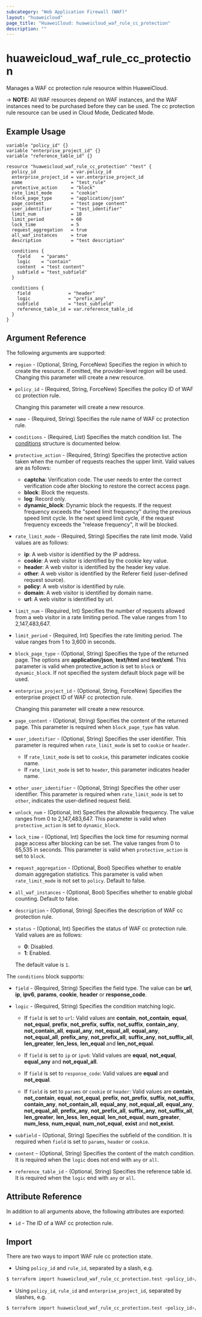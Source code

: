 ```yaml
---
subcategory: "Web Application Firewall (WAF)"
layout: "huaweicloud"
page_title: "HuaweiCloud: huaweicloud_waf_rule_cc_protection"
description: ""
---
```


# huaweicloud_waf_rule_cc_protection

Manages a WAF cc protection rule resource within HuaweiCloud.

-> **NOTE:** All WAF resources depend on WAF instances, and the WAF instances need to be purchased before they can be
used. The cc protection rule resource can be used in Cloud Mode, Dedicated Mode.

## Example Usage

```hcl
variable "policy_id" {}
variable "enterprise_project_id" {}
variable "reference_table_id" {}

resource "huaweicloud_waf_rule_cc_protection" "test" {
  policy_id             = var.policy_id
  enterprise_project_id = var.enterprise_project_id
  name                  = "test_rule"
  protective_action     = "block"
  rate_limit_mode       = "cookie"
  block_page_type       = "application/json"
  page_content          = "test page content"
  user_identifier       = "test_identifier"
  limit_num             = 10
  limit_period          = 60
  lock_time             = 5
  request_aggregation   = true
  all_waf_instances     = true
  description           = "test description"

  conditions {
    field    = "params"
    logic    = "contain"
    content  = "test content"
    subfield = "test_subfield"
  }

  conditions {
    field              = "header"
    logic              = "prefix_any"
    subfield           = "test_subfield"
    reference_table_id = var.reference_table_id
  }
}
```

## Argument Reference

The following arguments are supported:

* `region` - (Optional, String, ForceNew) Specifies the region in which to create the resource.
  If omitted, the provider-level region will be used. Changing this parameter will create a new resource.

* `policy_id` - (Required, String, ForceNew) Specifies the policy ID of WAF cc protection rule.

  Changing this parameter will create a new resource.

* `name` - (Required, String) Specifies the rule name of WAF cc protection rule.

* `conditions` - (Required, List) Specifies the match condition list.
The [conditions](#RuleCCProtection_conditions) structure is documented below.

* `protective_action` - (Required, String) Specifies the protective action taken when the number of requests reaches
  the upper limit. Valid values are as follows:
  + **captcha**: Verification code. The user needs to enter the correct verification code after blocking to restore the
  correct access page.
  + **block**: Block the requests.
  + **log**: Record only.
  + **dynamic_block**: Dynamic block the requests. If the request frequency exceeds the "speed limit frequency" during
  the previous speed limit cycle. In the next speed limit cycle, if the request frequency exceeds the
  "release frequency", it will be blocked.

* `rate_limit_mode` - (Required, String) Specifies the rate limit mode. Valid values are as follows:
  + **ip**: A web visitor is identified by the IP address.
  + **cookie**: A web visitor is identified by the cookie key value.
  + **header**: A web visitor is identified by the header key value.
  + **other**: A web visitor is identified by the Referer field (user-defined request source).
  + **policy**: A web visitor is identified by rule.
  + **domain**: A web visitor is identified by domain name.
  + **url**: A web visitor is identified by url.

* `limit_num` - (Required, Int) Specifies the number of requests allowed from a web visitor in a rate limiting period.
  The value ranges from 1 to 2,147,483,647.

* `limit_period` - (Required, Int) Specifies the rate limiting period. The value ranges from 1 to 3,600 in seconds.

* `block_page_type` - (Optional, String) Specifies the type of the returned page. The options are **application/json**,
  **text/html** and **text/xml**. This parameter is valid when protective_action is set to `block` or `dynamic_block`.
  If not specified the system default block page will be used.

* `enterprise_project_id` - (Optional, String, ForceNew) Specifies the enterprise project ID of WAF cc protection rule.

  Changing this parameter will create a new resource.

* `page_content` - (Optional, String) Specifies the content of the returned page.
  This parameter is required when `block_page_type` has value.

* `user_identifier` - (Optional, String) Specifies the user identifier.
  This parameter is required when `rate_limit_mode` is set to `cookie` or `header`.
  + If `rate_limit_mode` is set to `cookie`, this parameter indicates cookie name.
  + If `rate_limit_mode` is set to `header`, this parameter indicates header name.

* `other_user_identifier` - (Optional, String) Specifies the other user identifier.
  This parameter is required when `rate_limit_mode` is set to `other`, indicates the user-defined request field.

* `unlock_num` - (Optional, Int) Specifies the allowable frequency. The value ranges from 0 to 2,147,483,647.
  This parameter is valid when `protective_action` is set to `dynamic_block`.

* `lock_time` - (Optional, Int) Specifies the lock time for resuming normal page access after blocking can be set.
  The value ranges from 0 to 65,535 in seconds. This parameter is valid when `protective_action` is set to `block`.

* `request_aggregation` - (Optional, Bool) Specifies whether to enable domain aggregation statistics.
  This parameter is valid when `rate_limit_mode` is not set to `policy`. Default to false.

* `all_waf_instances` - (Optional, Bool) Specifies whether to enable global counting. Default to false.

* `description` - (Optional, String) Specifies the description of WAF cc protection rule.

* `status` - (Optional, Int) Specifies the status of WAF cc protection rule.
  Valid values are as follows:
  + **0**: Disabled.
  + **1**: Enabled.

  The default value is `1`.

<a name="RuleCCProtection_conditions"></a>
The `conditions` block supports:

* `field` - (Required, String) Specifies the field type.
  The value can be **url**, **ip**, **ipv6**, **params**, **cookie**, **header** or **response_code**.

* `logic` - (Required, String) Specifies the condition matching logic.

  + If `field` is set to `url`: Valid values are **contain**, **not_contain**, **equal**, **not_equal**, **prefix**,
  **not_prefix**, **suffix**, **not_suffix**, **contain_any**, **not_contain_all**, **equal_any**, **not_equal_all**,
  **equal_any**, **not_equal_all**, **prefix_any**, **not_prefix_all**, **suffix_any**, **not_suffix_all**,
  **len_greater**, **len_less**, **len_equal** and **len_not_equal**.

  + If `field` is set to `ip` or `ipv6`: Valid values are **equal**, **not_equal**, **equal_any** and
  **not_equal_all**.

  + If `field` is set to `response_code`: Valid values are **equal** and **not_equal**.

  + If `field` is set to `params` or `cookie` or `header`: Valid values are **contain**, **not_contain**,
  **equal**, **not_equal**, **prefix**, **not_prefix**, **suffix**, **not_suffix**, **contain_any**,
  **not_contain_all**, **equal_any**, **not_equal_all**, **equal_any**, **not_equal_all**, **prefix_any**,
  **not_prefix_all**, **suffix_any**, **not_suffix_all**, **len_greater**, **len_less**, **len_equal**,
  **len_not_equal**, **num_greater**, **num_less**, **num_equal**, **num_not_equal**, **exist** and **not_exist**.

* `subfield` - (Optional, String) Specifies the subfield of the condition.
  It is required when `field` is set to `params`, `header` or `cookie`.

* `content` - (Optional, String) Specifies the content of the match condition.
  It is required when the `logic` does not end with `any` or `all`.

* `reference_table_id` - (Optional, String) Specifies the reference table id.
  It is required when the `logic` end with `any` or `all`.

## Attribute Reference

In addition to all arguments above, the following attributes are exported:

* `id` - The ID of a WAF cc protection rule.

## Import

There are two ways to import WAF rule cc protection state.

* Using `policy_id` and `rule_id`, separated by a slash, e.g.

```bash
$ terraform import huaweicloud_waf_rule_cc_protection.test <policy_id>/<rule_id>
```

* Using `policy_id`, `rule_id` and `enterprise_project_id`, separated by slashes, e.g.

```bash
$ terraform import huaweicloud_waf_rule_cc_protection.test <policy_id>/<rule_id>/<enterprise_project_id>
```
